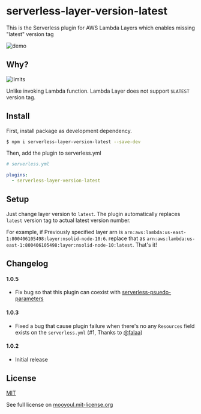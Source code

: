 # serverless-layer-version-latest

This is the Serverless plugin for AWS Lambda Layers which enables missing "latest" version tag

![demo](/screenshot.png)

## Why?

![limits](/limit.png)

Unlike invoking Lambda function. Lambda Layer does not support `$LATEST` version tag.


## Install

First, install package as development dependency.

```bash
$ npm i serverless-layer-version-latest --save-dev
```

Then, add the plugin to serverless.yml

```yaml
# serverless.yml

plugins:
  - serverless-layer-version-latest
```

## Setup

Just change layer version to `latest`.
The plugin automatically replaces `latest` version tag to actual latest version number.

For example, if Previously specified layer arn is `arn:aws:lambda:us-east-1:800406105498:layer:nsolid-node-10:6`.
replace that as `arn:aws:lambda:us-east-1:800406105498:layer:nsolid-node-10:latest`. That's it!

## Changelog

#### 1.0.5

- Fix bug so that this plugin can coexist with [serverless-psuedo-parameters](https://www.npmjs.com/package/serverless-pseudo-parameters)


#### 1.0.3

- Fixed a bug that cause plugin failure when there's no any `Resources` field exists on the `serverless.yml` (#1, Thanks to [@falaa](https://github.com/falaa))

#### 1.0.2

- Initial release


## License
[MIT](LICENSE)

See full license on [mooyoul.mit-license.org](http://mooyoul.mit-license.org/)
